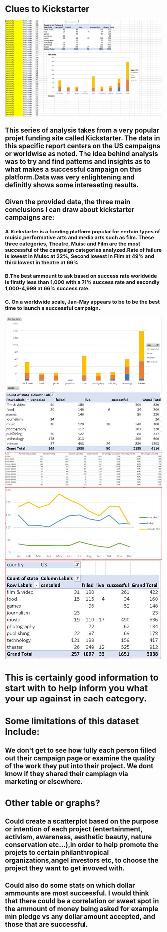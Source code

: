 # Clues to Kickstarter
![](Images/SnapShots.JPG)
## This series of analysis takes from a very popular projet funding site called Kickstarter. The data in this specific report centers on the US campaigns or worldwise as noted. The idea behind analysis was to try and find patterns and insights as to what makes a successful campaign on this platform.Data was very enlightening and definitly shows some intereseting results.

## Given the provided data, the three main conclusions I can draw about kickstarter campaigns are:

### A.Kickstarter is a funding platform popular for certain types of muisic,performative arts and media arts such as film. These three categories, Theatre, Muisc and Film are the most successful of the campaign categories analyzed.Rate of failure is lowest in Muisc at 22%, Second lowest in Film at 49% and third lowest in theatre at 66%

### B.The best ammount to ask based on success rate worldwide is firstly less than 1,000 with a 71% success rate and secondly 1,000-4,999 at 66% success rate.

### C. On a worldwide scale, Jan-May appears to be to be the best time to launch a successful campaign.

![](Images/2.JPG)
![](Images/1.JPG)
![](Images/Ammounts.JPG)
![](Images/MonthCampaigns.JPG)
![](Images/USRates.JPG)


# This is certainly good information to start with to help inform you what your up against in each category. 








# Some limitations of this dataset Include:

## We don't get to see how fully each person filled out their campaign page or examine the quality of the work they put into their project. We dont know if they shared their campiagn via marketing or elsewhere.


# Other table or graphs? 

## Could create a scatterplot based on the purpose or intention of each project  (entertainment, activism, awareness, aesthetic beauty, nature conservation etc...),in order to help promote the projets to certain philanthropical organizations,angel investors etc, to choose the project they want to get invoved with.

## Could also do some stats on which dollar ammounts are most successful. I would think that there could be a correlation or sweet spot in the ammount of money being asked for example min pledge vs any dollar amount accepted, and those that are successful.  
